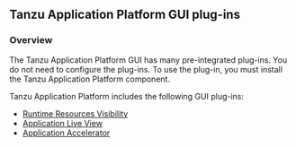 ## Tanzu Application Platform GUI plug-ins

### Overview

The Tanzu Application Platform GUI has many pre-integrated plug-ins.
You do not need to configure the plug-ins. To use the plug-in,
you must install the Tanzu Application Platform component.

Tanzu Application Platform includes the following GUI plug-ins:

- [Runtime Resources Visibility](runtime-resource-visibility.md)
- [Application Live View](app-live-view.md)
- [Application Accelerator](application-accelerator.md)
